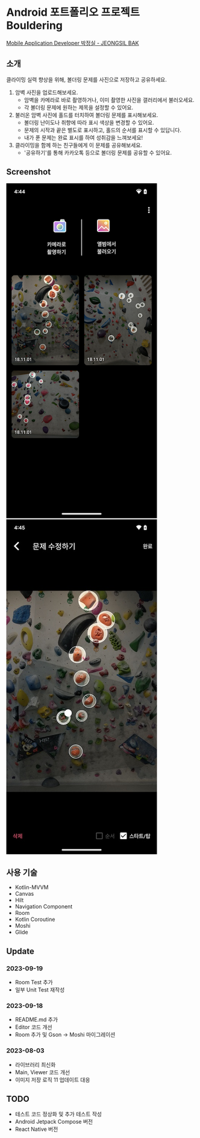 # Android 포트폴리오 프로젝트 Bouldering
[Mobile Application Developer 박정실 - JEONGSIL BAK](https://crust87.notion.site/JEONGSIL-BAK-83b39be2123d49efb4db7495015e15ce)
## 소개
클라이밍 실력 향상을 위해, 볼더링 문제를 사진으로 저장하고 공유하세요.<br />
1. 암벽 사진을 업로드해보세요.
   - 암벽을 카메라로 바로 촬영하거나, 이미 촬영한 사진을 갤러리에서 불러오세요.
   - 각 볼더링 문제에 원하는 제목을 설정할 수 있어요.
2. 불러온 암벽 사진에 홀드를 터치하여 볼더링 문제를 표시해보세요.
   - 볼더링 난이도나 취향에 따라 표시 색상을 변경할 수 있어요.
   - 문제의 시작과 끝은 별도로 표시하고, 홀드의 순서를 표시할 수 있답니다.
   - 내가 푼 문제는 완료 표시를 하여 성취감을 느껴보세요!
3. 클라이밍을 함께 하는 친구들에게 이 문제를 공유해보세요.
   - '공유하기'를 통해 카카오톡 등으로 볼더링 문제를 공유할 수 있어요.

## Screenshot
![Home Screenshot](./img/home.png "Home Screenshot")
![Editor Screenshot](./img/editor.png "Editor Screenshot")

## 사용 기술
- Kotlin-MVVM
- Canvas
- Hilt
- Navigation Component
- Room
- Kotlin Coroutine
- Moshi
- Glide

## Update
### 2023-09-19
- Room Test 추가
- 일부 Unit Test 재작성
### 2023-09-18
- README.md 추가
- Editor 코드 개선
- Room 추가 및 Gson -> Moshi 마이그레이션
### 2023-08-03
- 라이브러리 최신화
- Main, Viewer 코드 개선
- 이미지 저장 로직 11 업데이트 대응
## TODO
- 테스트 코드 정상화 및 추가 테스트 작성
- Android Jetpack Compose 버전
- React Native 버전